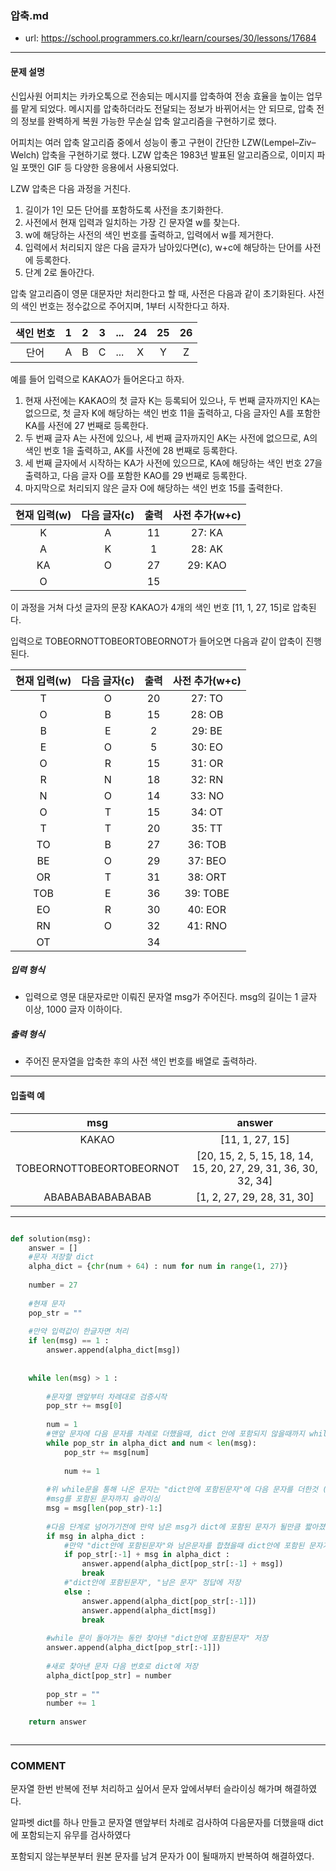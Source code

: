 ### 압축.md

 - url: https://school.programmers.co.kr/learn/courses/30/lessons/17684
 
 --------
 
#### 문제 설명
신입사원 어피치는 카카오톡으로 전송되는 메시지를 압축하여 전송 효율을 높이는 업무를 맡게 되었다. 메시지를 압축하더라도 전달되는 정보가 바뀌어서는 안 되므로, 압축 전의 정보를 완벽하게 복원 가능한 무손실 압축 알고리즘을 구현하기로 했다.

어피치는 여러 압축 알고리즘 중에서 성능이 좋고 구현이 간단한 LZW(Lempel–Ziv–Welch) 압축을 구현하기로 했다. LZW 압축은 1983년 발표된 알고리즘으로, 이미지 파일 포맷인 GIF 등 다양한 응용에서 사용되었다.

LZW 압축은 다음 과정을 거친다.

 1. 길이가 1인 모든 단어를 포함하도록 사전을 초기화한다.
 2. 사전에서 현재 입력과 일치하는 가장 긴 문자열 w를 찾는다.
 3. w에 해당하는 사전의 색인 번호를 출력하고, 입력에서 w를 제거한다.
 4. 입력에서 처리되지 않은 다음 글자가 남아있다면(c), w+c에 해당하는 단어를 사전에 등록한다.
 5. 단계 2로 돌아간다.
 
압축 알고리즘이 영문 대문자만 처리한다고 할 때, 사전은 다음과 같이 초기화된다. 사전의 색인 번호는 정수값으로 주어지며, 1부터 시작한다고 하자.

|색인 번호|1|2|3|...|24|25|26|
|:---:|:---:|:---:|:---:|:---:|:---:|:---:|:---:|
|단어|A|B|C|...|X|Y|Z|

예를 들어 입력으로 KAKAO가 들어온다고 하자.

 1. 현재 사전에는 KAKAO의 첫 글자 K는 등록되어 있으나, 두 번째 글자까지인 KA는 없으므로, 첫 글자 K에 해당하는 색인 번호 11을 출력하고, 다음 글자인 A를 포함한 KA를 사전에 27 번째로 등록한다.
 2. 두 번째 글자 A는 사전에 있으나, 세 번째 글자까지인 AK는 사전에 없으므로, A의 색인 번호 1을 출력하고, AK를 사전에 28 번째로 등록한다.
 3. 세 번째 글자에서 시작하는 KA가 사전에 있으므로, KA에 해당하는 색인 번호 27을 출력하고, 다음 글자 O를 포함한 KAO를 29 번째로 등록한다.
 4. 마지막으로 처리되지 않은 글자 O에 해당하는 색인 번호 15를 출력한다.


|현재 입력(w)|다음 글자(c)|출력|사전 추가(w+c)|
|:---:|:---:|:---:|:---:|
|K|A|11|27: KA|
|A|K|1|28: AK|
|KA|O|27|29: KAO|
|O|	|15|	|

이 과정을 거쳐 다섯 글자의 문장 KAKAO가 4개의 색인 번호 [11, 1, 27, 15]로 압축된다.

입력으로 TOBEORNOTTOBEORTOBEORNOT가 들어오면 다음과 같이 압축이 진행된다.

|현재 입력(w)|다음 글자(c)|출력|사전 추가(w+c)|
|:---:|:---:|:---:|:---:|
|T|O|20|27: TO|
|O|B|15|28: OB|
|B|E|2|29: BE|
|E|O|5|30: EO|
|O|R|15|31: OR|
|R|N|18|32: RN|
|N|O|14|33: NO|
|O|T|15|34: OT|
|T|T|20|35: TT|
|TO|B|27|36: TOB|
|BE|O|29|37: BEO|
|OR|T|31|38: ORT|
|TOB|E|36|39: TOBE|
|EO|R|30|40: EOR|
|RN|O|32|41: RNO|
|OT|		|34|	|

 

##### 입력 형식
 - 입력으로 영문 대문자로만 이뤄진 문자열 msg가 주어진다. msg의 길이는 1 글자 이상, 1000 글자 이하이다.

##### 출력 형식
 - 주어진 문자열을 압축한 후의 사전 색인 번호를 배열로 출력하라.
   
   
--------
 
#### 입출력 예
|msg|answer|
|:---:|:---:|
|KAKAO|[11, 1, 27, 15]|
|TOBEORNOTTOBEORTOBEORNOT|[20, 15, 2, 5, 15, 18, 14, 15, 20, 27, 29, 31, 36, 30, 32, 34]|
|ABABABABABABABAB|[1, 2, 27, 29, 28, 31, 30]|
 
--------

```python

def solution(msg):
    answer = []
    #문자 저장할 dict
    alpha_dict = {chr(num + 64) : num for num in range(1, 27)}
    
    number = 27
    
    #현재 문자
    pop_str = ""
    
    #만약 입력값이 한글자면 처리
    if len(msg) == 1 :
        answer.append(alpha_dict[msg])
    
    
    while len(msg) > 1 :
        
        #문자열 맨앞부터 차례대로 검증시작
        pop_str += msg[0]
        
        num = 1
        #맨앞 문자에 다음 문자를 차례로 더했을때, dict 안에 포함되지 않을때까지 while 돌리기
        while pop_str in alpha_dict and num < len(msg):
            pop_str += msg[num]
            
            num += 1
        
        #위 while문을 통해 나온 문자는 "dict안에 포함된문자"에 다음 문자를 더한것 (이 문자는 dict에 포함되지 않음)
        #msg를 포함된 문자까지 슬라이싱
        msg = msg[len(pop_str)-1:]
        
        #다음 단계로 넘어가기전에 만약 남은 msg가 dict에 포함된 문자가 될만큼 짧아졌으면 정답에 포함하고 강제 중단
        if msg in alpha_dict :
            #만약 "dict안에 포함된문자"와 남은문자를 합쳤을때 dict안에 포함된 문자가 되면 정답에 합쳐서 저장
            if pop_str[:-1] + msg in alpha_dict :
                answer.append(alpha_dict[pop_str[:-1] + msg])
                break
            #"dict안에 포함된문자", "남은 문자" 정답에 저장
            else :
                answer.append(alpha_dict[pop_str[:-1]])
                answer.append(alpha_dict[msg])
                break
        
        #while 문이 돌아가는 동안 찾아낸 "dict안에 포함된문자" 저장
        answer.append(alpha_dict[pop_str[:-1]])
        
        #새로 찾아낸 문자 다음 번호로 dict에 저장
        alpha_dict[pop_str] = number
        
        pop_str = ""
        number += 1
    
    return answer



```

------
### COMMENT
문자열 한번 반복에 전부 처리하고 싶어서 문자 앞에서부터 슬라이싱 해가며 해결하였다.

알파벳 dict를 하나 만들고 문자열 맨앞부터 차례로 검사하여 다음문자를 더했을때 dict에 포함되는지 유무를 검사하였다

포함되지 않는부분부터 원본 문자를 남겨 문자가 0이 될때까지 반복하여 해결하였다.



